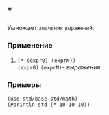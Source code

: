 ## *
Умножает `значения` `выражений`.

### Применение

1. `(* (expr0) (exprN))`<br>
`(expr0)` `(exprN)`- _выражения_.

### Примеры

```pihta
(use std/base std/math)
(#println std (* 10 10 10))
```
